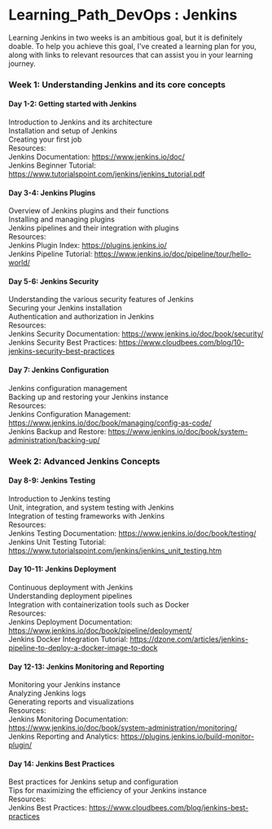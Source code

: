 # Learning_Path_DevOps : Jenkins

Learning Jenkins in two weeks is an ambitious goal, but it is definitely doable. To help you achieve this goal, I've created a learning plan for you, along with links to relevant resources that can assist you in your learning journey.

### Week 1: Understanding Jenkins and its core concepts

#### Day 1-2: Getting started with Jenkins
Introduction to Jenkins and its architecture <br>
Installation and setup of Jenkins <br>
Creating your first job<br>
Resources:<br>
Jenkins Documentation: https://www.jenkins.io/doc/ <br>
Jenkins Beginner Tutorial: https://www.tutorialspoint.com/jenkins/jenkins_tutorial.pdf

#### Day 3-4: Jenkins Plugins

Overview of Jenkins plugins and their functions<br>
Installing and managing plugins<br>
Jenkins pipelines and their integration with plugins<br>
Resources:<br>
Jenkins Plugin Index: https://plugins.jenkins.io/ <br>
Jenkins Pipeline Tutorial: https://www.jenkins.io/doc/pipeline/tour/hello-world/

#### Day 5-6: Jenkins Security

Understanding the various security features of Jenkins<br>
Securing your Jenkins installation<br>
Authentication and authorization in Jenkins<br>
Resources:<br>
Jenkins Security Documentation: https://www.jenkins.io/doc/book/security/ <br>
Jenkins Security Best Practices: https://www.cloudbees.com/blog/10-jenkins-security-best-practices

#### Day 7: Jenkins Configuration

Jenkins configuration management<br>
Backing up and restoring your Jenkins instance<br>
Resources:<br>
Jenkins Configuration Management: https://www.jenkins.io/doc/book/managing/config-as-code/ <br>
Jenkins Backup and Restore: https://www.jenkins.io/doc/book/system-administration/backing-up/<br>

### Week 2: Advanced Jenkins Concepts

#### Day 8-9: Jenkins Testing

Introduction to Jenkins testing<br>
Unit, integration, and system testing with Jenkins<br>
Integration of testing frameworks with Jenkins<br>
Resources:<br>
Jenkins Testing Documentation: https://www.jenkins.io/doc/book/testing/ <br>
Jenkins Unit Testing Tutorial: https://www.tutorialspoint.com/jenkins/jenkins_unit_testing.htm

#### Day 10-11: Jenkins Deployment

Continuous deployment with Jenkins<br>
Understanding deployment pipelines<br>
Integration with containerization tools such as Docker<br>
Resources:<br>
Jenkins Deployment Documentation: https://www.jenkins.io/doc/book/pipeline/deployment/ <br>
Jenkins Docker Integration Tutorial: https://dzone.com/articles/jenkins-pipeline-to-deploy-a-docker-image-to-dock

#### Day 12-13: Jenkins Monitoring and Reporting

Monitoring your Jenkins instance<br>
Analyzing Jenkins logs<br>
Generating reports and visualizations<br>
Resources:<br>
Jenkins Monitoring Documentation: https://www.jenkins.io/doc/book/system-administration/monitoring/ <br>
Jenkins Reporting and Analytics: https://plugins.jenkins.io/build-monitor-plugin/

#### Day 14: Jenkins Best Practices

Best practices for Jenkins setup and configuration<br>
Tips for maximizing the efficiency of your Jenkins instance<br>
Resources:<br>
Jenkins Best Practices: https://www.cloudbees.com/blog/jenkins-best-practices
